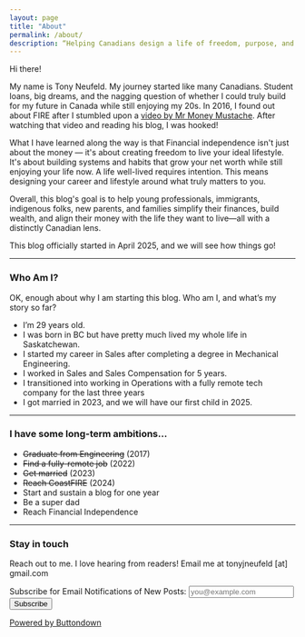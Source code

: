 ```yaml
---
layout: page
title: "About"
permalink: /about/
description: “Helping Canadians design a life of freedom, purpose, and financial confidence — with simple strategies for lifestyle design and long-term wealth.”
---
```

Hi there! 

My name is Tony Neufeld. My journey started like many Canadians. Student loans, big dreams, and the nagging question of whether I could truly build for my future in Canada while still enjoying my 20s. In 2016, I found out about FIRE after I stumbled upon a [video by Mr Money Mustache](https://www.youtube.com/watch?v=8-Li_sFNc4Q). After watching that video and reading his blog, I was hooked!

What I have learned along the way is that Financial independence isn't just about the money — it's about creating freedom to live your ideal lifestyle. It's about building systems and habits that grow your net worth while still enjoying your life now. A life well-lived requires intention. This means designing your career and lifestyle around what truly matters to you.

Overall, this blog's goal is to help young professionals, immigrants, indigenous folks, new parents, and families simplify their finances, build wealth, and align their money with the life they want to live—all with a distinctly Canadian lens.

This blog officially started in April 2025, and we will see how things go!

---

### Who Am I?
OK, enough about why I am starting this blog. Who am I, and what’s my story so far?
- I’m 29 years old.
- I was born in BC but have pretty much lived my whole life in Saskatchewan.
- I started my career in Sales after completing a degree in Mechanical Engineering.
- I worked in Sales and Sales Compensation for 5 years.
- I transitioned into working in Operations with a fully remote tech company for the last three years
- I got married in 2023, and we will have our first child in 2025.

---

### I have some long-term ambitions…
- ~~Graduate from Engineering~~ (2017)
- ~~Find a fully-remote job~~ (2022)
- ~~Get married~~ (2023)
- ~~Reach CoastFIRE~~ (2024)
- Start and sustain a blog for one year
- Be a super dad
- Reach Financial Independence

---

### Stay in touch
Reach out to me. I love hearing from readers!
Email me at tonyjneufeld [at] gmail.com

<form
  action="https://buttondown.com/api/emails/embed-subscribe/tonyneufeldblog"
  method="post"
  target="popupwindow"
  onsubmit="window.open('https://buttondown.com/tonyneufeldblog', 'popupwindow')"
  class="subscribe-box"
>
  <label for="bd-email">Subscribe for Email Notifications of New Posts:</label>
  <input type="email" name="email" id="bd-email" placeholder="you@example.com" required />
  
  <input type="submit" value="Subscribe" />
  
  <p>
    <a href="https://buttondown.com/refer/tonyneufeldblog" target="_blank">Powered by Buttondown</a>
  </p>
</form>
